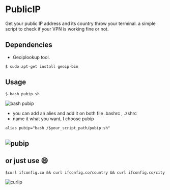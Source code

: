 # PublicIP
Get your public IP address and its country throw your terminal.
a simple script to check if your VPN is working fine or not.

Dependencies
---------------
* Geoiplookup tool.
```
$ sudo apt-get install geoip-bin
```
Usage
-----
```
$ bash pubip.sh
```
![bash pubip](https://user-images.githubusercontent.com/91743675/135767869-d2283993-9bdd-41ea-bb03-1cab13d4764a.png)


* you can add an alies and add it on both file .bashrc , .zshrc 
* name it what you want, I choose pubip
```
alias pubip="bash /$your_script_path/pubip.sh"
```
![pubip](https://user-images.githubusercontent.com/91743675/135767878-43617a7d-73c5-422e-8672-441ce83d9a70.png)
--------
 ## or just use :smile:
 ```
 $curl ifconfig.co && curl ifconfig.co/country && curl ifconfig.co/city   
 ```
 ![curlip](https://user-images.githubusercontent.com/91743675/135768227-9eaaf738-bc55-4fd4-b1fe-bba9fb0bb3c7.png)
